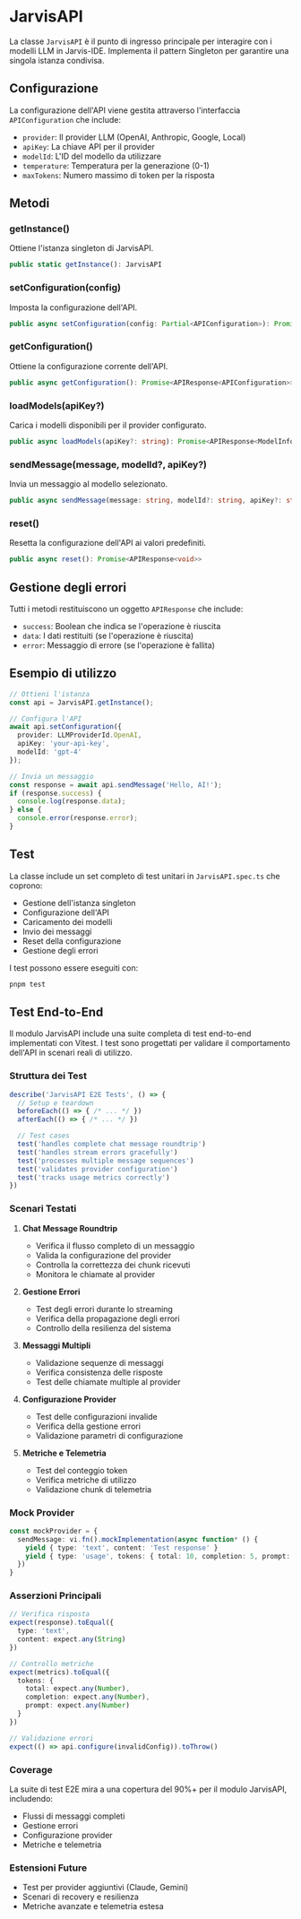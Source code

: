 # JarvisAPI

La classe `JarvisAPI` è il punto di ingresso principale per interagire con i modelli LLM in Jarvis-IDE. Implementa il pattern Singleton per garantire una singola istanza condivisa.

## Configurazione

La configurazione dell'API viene gestita attraverso l'interfaccia `APIConfiguration` che include:

- `provider`: Il provider LLM (OpenAI, Anthropic, Google, Local)
- `apiKey`: La chiave API per il provider
- `modelId`: L'ID del modello da utilizzare
- `temperature`: Temperatura per la generazione (0-1)
- `maxTokens`: Numero massimo di token per la risposta

## Metodi

### getInstance()

Ottiene l'istanza singleton di JarvisAPI.

```typescript
public static getInstance(): JarvisAPI
```

### setConfiguration(config)

Imposta la configurazione dell'API.

```typescript
public async setConfiguration(config: Partial<APIConfiguration>): Promise<APIResponse<void>>
```

### getConfiguration()

Ottiene la configurazione corrente dell'API.

```typescript
public async getConfiguration(): Promise<APIResponse<APIConfiguration>>
```

### loadModels(apiKey?)

Carica i modelli disponibili per il provider configurato.

```typescript
public async loadModels(apiKey?: string): Promise<APIResponse<ModelInfo[]>>
```

### sendMessage(message, modelId?, apiKey?)

Invia un messaggio al modello selezionato.

```typescript
public async sendMessage(message: string, modelId?: string, apiKey?: string): Promise<APIResponse<string>>
```

### reset()

Resetta la configurazione dell'API ai valori predefiniti.

```typescript
public async reset(): Promise<APIResponse<void>>
```

## Gestione degli errori

Tutti i metodi restituiscono un oggetto `APIResponse` che include:

- `success`: Boolean che indica se l'operazione è riuscita
- `data`: I dati restituiti (se l'operazione è riuscita)
- `error`: Messaggio di errore (se l'operazione è fallita)

## Esempio di utilizzo

```typescript
// Ottieni l'istanza
const api = JarvisAPI.getInstance();

// Configura l'API
await api.setConfiguration({
  provider: LLMProviderId.OpenAI,
  apiKey: 'your-api-key',
  modelId: 'gpt-4'
});

// Invia un messaggio
const response = await api.sendMessage('Hello, AI!');
if (response.success) {
  console.log(response.data);
} else {
  console.error(response.error);
}
```

## Test

La classe include un set completo di test unitari in `JarvisAPI.spec.ts` che coprono:

- Gestione dell'istanza singleton
- Configurazione dell'API
- Caricamento dei modelli
- Invio dei messaggi
- Reset della configurazione
- Gestione degli errori

I test possono essere eseguiti con:

```bash
pnpm test
```

## Test End-to-End

Il modulo JarvisAPI include una suite completa di test end-to-end implementati con Vitest. I test sono progettati per validare il comportamento dell'API in scenari reali di utilizzo.

### Struttura dei Test

```typescript
describe('JarvisAPI E2E Tests', () => {
  // Setup e teardown
  beforeEach(() => { /* ... */ })
  afterEach(() => { /* ... */ })

  // Test cases
  test('handles complete chat message roundtrip')
  test('handles stream errors gracefully') 
  test('processes multiple message sequences')
  test('validates provider configuration')
  test('tracks usage metrics correctly')
})
```

### Scenari Testati

1. **Chat Message Roundtrip**
   - Verifica il flusso completo di un messaggio
   - Valida la configurazione del provider
   - Controlla la correttezza dei chunk ricevuti
   - Monitora le chiamate al provider

2. **Gestione Errori**
   - Test degli errori durante lo streaming
   - Verifica della propagazione degli errori
   - Controllo della resilienza del sistema

3. **Messaggi Multipli**
   - Validazione sequenze di messaggi
   - Verifica consistenza delle risposte
   - Test delle chiamate multiple al provider

4. **Configurazione Provider**
   - Test delle configurazioni invalide
   - Verifica della gestione errori
   - Validazione parametri di configurazione

5. **Metriche e Telemetria**
   - Test del conteggio token
   - Verifica metriche di utilizzo
   - Validazione chunk di telemetria

### Mock Provider

```typescript
const mockProvider = {
  sendMessage: vi.fn().mockImplementation(async function* () {
    yield { type: 'text', content: 'Test response' }
    yield { type: 'usage', tokens: { total: 10, completion: 5, prompt: 5 } }
  })
}
```

### Asserzioni Principali

```typescript
// Verifica risposta
expect(response).toEqual({
  type: 'text',
  content: expect.any(String)
})

// Controllo metriche
expect(metrics).toEqual({
  tokens: {
    total: expect.any(Number),
    completion: expect.any(Number),
    prompt: expect.any(Number)
  }
})

// Validazione errori
expect(() => api.configure(invalidConfig)).toThrow()
```

### Coverage

La suite di test E2E mira a una copertura del 90%+ per il modulo JarvisAPI, includendo:
- Flussi di messaggi completi
- Gestione errori
- Configurazione provider
- Metriche e telemetria

### Estensioni Future

- Test per provider aggiuntivi (Claude, Gemini)
- Scenari di recovery e resilienza
- Metriche avanzate e telemetria estesa 